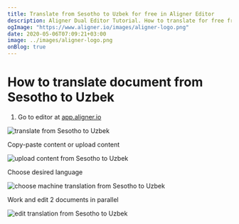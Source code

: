 ```yaml
---
title: Translate from Sesotho to Uzbek for free in Aligner Editor
description: Aligner Dual Editor Tutorial. How to translate for free from Sesotho to Uzbek. Aligner is multilingual document management platform. 
ogImage: "https://www.aligner.io/images/aligner-logo.png"
date: 2020-05-06T07:09:21+03:00
image: ../images/aligner-logo.png
onBlog: true
---
```


# How to translate document from Sesotho to Uzbek

1. Go to editor at [app.aligner.io](https://app.aligner.io "Aligner App web page")

![translate from Sesotho to Uzbek](../aligner-blank-editor.png "translate from Sesotho to Uzbek")

Copy-paste content or upload content

![upload content from Sesotho to Uzbek](../aligner-uploaded-document.png "upload content from Sesotho to Uzbek")

Choose desired language

![choose machine translation from Sesotho to Uzbek](../aligner-language-dropdown.png "choose machine translation from Sesotho to Uzbek")

Work and edit 2 documents in parallel

![edit translation from Sesotho to Uzbek](../aligner-double-sitded-editor.png "edit translation from Sesotho to Uzbek")

